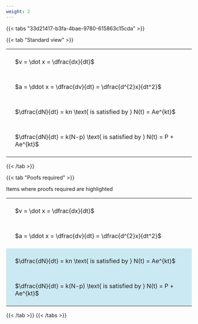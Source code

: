 ```yaml
---
weight: 2
---
```


{{< tabs "33d21417-b3fa-4bae-9780-615863c15cda" >}}

{{< tab "Standard view" >}}

<style type="text/css">
#T_4f089 th.col_heading {
  text-align: left;
  font-size: 1em;
}
#T_4f089 td {
  text-align: left;
  font-size: 1em;
  padding: 1.5em;
}
</style>
<table id="T_4f089">
  <thead>
  </thead>
  <tbody>
    <tr>
      <td id="T_4f089_row0_col0" class="data row0 col0" >$v = \dot x = \dfrac{dx}{dt}$</td>
    </tr>
    <tr>
      <td id="T_4f089_row1_col0" class="data row1 col0" >$a = \ddot x = \dfrac{dv}{dt} = \dfrac{d^{2}x}{dt^2}$</td>
    </tr>
    <tr>
      <td id="T_4f089_row2_col0" class="data row2 col0" >$\dfrac{dN}{dt} = kn \text{ is satisfied by } N(t) = Ae^{kt}$</td>
    </tr>
    <tr>
      <td id="T_4f089_row3_col0" class="data row3 col0" >$\dfrac{dN}{dt} = k(N-p) \text{ is satisfied by } N(t) = P + Ae^{kt}$</td>
    </tr>
  </tbody>
</table>
{{< /tab >}}

{{< tab "Poofs required" >}}

Items where proofs required are highlighted 
<br>
<style type="text/css">
#T_fbdd2 th.col_heading {
  text-align: left;
  font-size: 1em;
}
#T_fbdd2 td {
  text-align: left;
  font-size: 1em;
  padding: 1.5em;
}
#T_fbdd2_row0_col0, #T_fbdd2_row1_col0 {
  background-color: rgba(0,0,0,0);
}
#T_fbdd2_row2_col0, #T_fbdd2_row3_col0 {
  background-color: rgba(0,150,200, 0.2);
}
</style>
<table id="T_fbdd2">
  <thead>
  </thead>
  <tbody>
    <tr>
      <td id="T_fbdd2_row0_col0" class="data row0 col0" >$v = \dot x = \dfrac{dx}{dt}$</td>
    </tr>
    <tr>
      <td id="T_fbdd2_row1_col0" class="data row1 col0" >$a = \ddot x = \dfrac{dv}{dt} = \dfrac{d^{2}x}{dt^2}$</td>
    </tr>
    <tr>
      <td id="T_fbdd2_row2_col0" class="data row2 col0" >$\dfrac{dN}{dt} = kn \text{ is satisfied by } N(t) = Ae^{kt}$</td>
    </tr>
    <tr>
      <td id="T_fbdd2_row3_col0" class="data row3 col0" >$\dfrac{dN}{dt} = k(N-p) \text{ is satisfied by } N(t) = P + Ae^{kt}$</td>
    </tr>
  </tbody>
</table>
{{< /tab >}}
{{< /tabs >}}